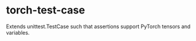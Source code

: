 torch-test-case
===============

Extends unittest.TestCase such that assertions support PyTorch tensors and variables.
